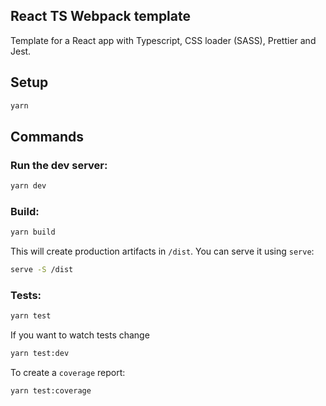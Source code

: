 ## React TS Webpack template

Template for a React app with Typescript, CSS loader (SASS), Prettier and Jest.

## Setup

```bash
yarn
```

## Commands

### Run the dev server:
```bash
yarn dev
```

### Build:
```bash
yarn build
```

This will create production artifacts in `/dist`. You can serve it using `serve`:
```bash
serve -S /dist
```

### Tests:
```bash
yarn test
```

If you want to watch tests change
```bash
yarn test:dev
```

To create a `coverage` report:
```bash
yarn test:coverage
```

